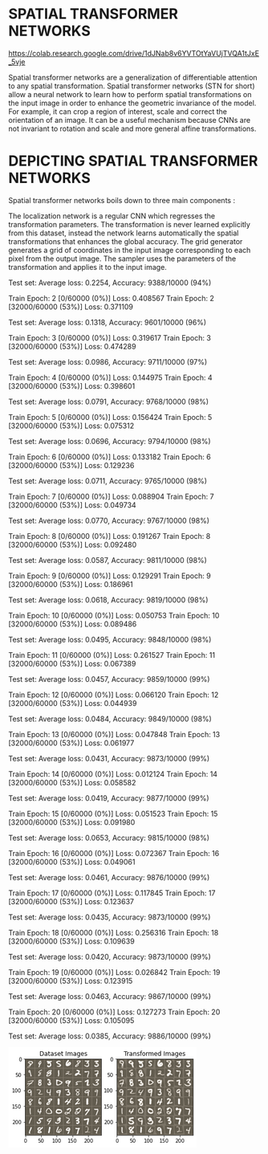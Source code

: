 # **SPATIAL TRANSFORMER NETWORKS**

https://colab.research.google.com/drive/1dJNab8v6YVTOtYaVUjTVQA1tJxE_5vje

Spatial transformer networks are a generalization of differentiable attention to any spatial transformation. Spatial transformer networks (STN for short) allow a neural network to learn how to perform spatial transformations on the input image in order to enhance the geometric invariance of the model. For example, it can crop a region of interest, scale and correct the orientation of an image. It can be a useful mechanism because CNNs are not invariant to rotation and scale and more general affine transformations.

# **DEPICTING SPATIAL TRANSFORMER NETWORKS**

Spatial transformer networks boils down to three main components :

The localization network is a regular CNN which regresses the transformation parameters. The transformation is never learned explicitly from this dataset, instead the network learns automatically the spatial transformations that enhances the global accuracy.
The grid generator generates a grid of coordinates in the input image corresponding to each pixel from the output image.
The sampler uses the parameters of the transformation and applies it to the input image.

Test set: Average loss: 0.2254, Accuracy: 9388/10000 (94%)

Train Epoch: 2 [0/60000 (0%)] Loss: 0.408567
Train Epoch: 2 [32000/60000 (53%)] Loss: 0.371109

Test set: Average loss: 0.1318, Accuracy: 9601/10000 (96%)

Train Epoch: 3 [0/60000 (0%)] Loss: 0.319617
Train Epoch: 3 [32000/60000 (53%)] Loss: 0.474289

Test set: Average loss: 0.0986, Accuracy: 9711/10000 (97%)

Train Epoch: 4 [0/60000 (0%)] Loss: 0.144975
Train Epoch: 4 [32000/60000 (53%)] Loss: 0.398601

Test set: Average loss: 0.0791, Accuracy: 9768/10000 (98%)

Train Epoch: 5 [0/60000 (0%)] Loss: 0.156424
Train Epoch: 5 [32000/60000 (53%)] Loss: 0.075312

Test set: Average loss: 0.0696, Accuracy: 9794/10000 (98%)

Train Epoch: 6 [0/60000 (0%)] Loss: 0.133182
Train Epoch: 6 [32000/60000 (53%)] Loss: 0.129236

Test set: Average loss: 0.0711, Accuracy: 9765/10000 (98%)

Train Epoch: 7 [0/60000 (0%)] Loss: 0.088904
Train Epoch: 7 [32000/60000 (53%)] Loss: 0.049734

Test set: Average loss: 0.0770, Accuracy: 9767/10000 (98%)

Train Epoch: 8 [0/60000 (0%)] Loss: 0.191267
Train Epoch: 8 [32000/60000 (53%)] Loss: 0.092480

Test set: Average loss: 0.0587, Accuracy: 9811/10000 (98%)

Train Epoch: 9 [0/60000 (0%)] Loss: 0.129291
Train Epoch: 9 [32000/60000 (53%)] Loss: 0.186961

Test set: Average loss: 0.0618, Accuracy: 9819/10000 (98%)

Train Epoch: 10 [0/60000 (0%)] Loss: 0.050753
Train Epoch: 10 [32000/60000 (53%)] Loss: 0.089486

Test set: Average loss: 0.0495, Accuracy: 9848/10000 (98%)

Train Epoch: 11 [0/60000 (0%)] Loss: 0.261527
Train Epoch: 11 [32000/60000 (53%)] Loss: 0.067389

Test set: Average loss: 0.0457, Accuracy: 9859/10000 (99%)

Train Epoch: 12 [0/60000 (0%)] Loss: 0.066120
Train Epoch: 12 [32000/60000 (53%)] Loss: 0.044939

Test set: Average loss: 0.0484, Accuracy: 9849/10000 (98%)

Train Epoch: 13 [0/60000 (0%)] Loss: 0.047848
Train Epoch: 13 [32000/60000 (53%)] Loss: 0.061977

Test set: Average loss: 0.0431, Accuracy: 9873/10000 (99%)

Train Epoch: 14 [0/60000 (0%)] Loss: 0.012124
Train Epoch: 14 [32000/60000 (53%)] Loss: 0.058582

Test set: Average loss: 0.0419, Accuracy: 9877/10000 (99%)

Train Epoch: 15 [0/60000 (0%)] Loss: 0.051523
Train Epoch: 15 [32000/60000 (53%)] Loss: 0.091980

Test set: Average loss: 0.0653, Accuracy: 9815/10000 (98%)

Train Epoch: 16 [0/60000 (0%)] Loss: 0.072367
Train Epoch: 16 [32000/60000 (53%)] Loss: 0.049061

Test set: Average loss: 0.0461, Accuracy: 9876/10000 (99%)

Train Epoch: 17 [0/60000 (0%)] Loss: 0.117845
Train Epoch: 17 [32000/60000 (53%)] Loss: 0.123637

Test set: Average loss: 0.0435, Accuracy: 9873/10000 (99%)

Train Epoch: 18 [0/60000 (0%)] Loss: 0.256316
Train Epoch: 18 [32000/60000 (53%)] Loss: 0.109639

Test set: Average loss: 0.0420, Accuracy: 9873/10000 (99%)

Train Epoch: 19 [0/60000 (0%)] Loss: 0.026842
Train Epoch: 19 [32000/60000 (53%)] Loss: 0.123915

Test set: Average loss: 0.0463, Accuracy: 9867/10000 (99%)

Train Epoch: 20 [0/60000 (0%)] Loss: 0.127273
Train Epoch: 20 [32000/60000 (53%)] Loss: 0.105095

Test set: Average loss: 0.0385, Accuracy: 9886/10000 (99%)

[![image.png](https://github.com/narasimhachakravarti/EVA7/blob/main/Images/s12.png)](https://github.com/narasimhachakravarti/EVA7/blob/main/Images/s12.png)
